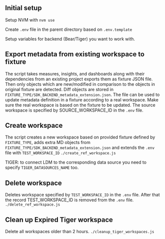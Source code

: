 ## Initial setup

Setup NVM with `nvm use`

Create `.env` file in the parent directory based on `.env.template`

Setup variables for backend (Bear/Tiger) you want to work with.

## Export metadata from existing workspace to fixture

The script takes measures, insights, and dashboards along with their dependencies
from an existing project exports them as fixture JSON file.
Then only objects which are new/modified in comparison to the objects in original fixture are detected.
Diff objects are stored in `FIXTURE_TYPE/SDK_BACKEND_metadata_extension.json`.
The file can be used to update metadata definition in a fixture according to a real workspace.
Make sure the real workspace is based on the fixture to be updated.
The source workspace is specified by SOURCE_WORKSPACE_ID in the `.env` file.

## Create workspace

The script creates a new workspace based on provided fixture defined by `FIXTURE_TYPE`,
adds extra MD objects from `FIXTURE_TYPE/SDK_BACKEND_metadata_extension.json`
and extends the `.env` file with `TEST_WORKSPACE_ID`
`./create_ref_workspace.js`

TIGER: to connect LDM to the corresponding data source you need to specify `TIGER_DATASOURCES_NAME` too.

## Delete workspace

Deletes workspace specified by `TEST_WORKSPACE_ID` in the `.env` file.
After that the record TEST_WORKSPACE_ID is removed from the `.env` file.
`./delete_ref_workspace.js`

## Clean up Expired Tiger workspace

Delete all workspaces older than 2 hours.
`./cleanup_tiger_workspaces.js`
